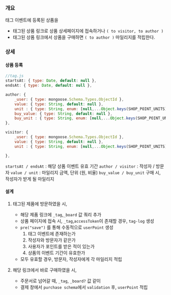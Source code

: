 
### 개요 
태그 이벤트에 등록된 상품을 
- 태그된 상품 링크로 상품 상세페이지에 접속하거나 `( to visitor, to author )`
- 태그된 상품 링크에서 상품을 구매하면 `( to author )`
마일리지를 적립한다.

### 상세
#### 상품 등록
```javascript
//tag.js
startsAt: { type: Date, default: null },
endsAt: { type: Date, default: null },

author: {
    _user: { type: mongoose.Schema.Types.ObjectId },
    value: { type: String, default: null },
    unit : { type: String, enum: [null,...Object.keys(SHOP_POINT_UNITS)]},
    buy_value: { type: String, default: null },
    buy_unit : { type: String, enum: [null,...Object.keys(SHOP_POINT_UNITS)]}
},

visitor: {
    _user: { type: mongoose.Schema.Types.ObjectId },
    value: { type: String, default: null },
    unit : { type: String, enum: [null,...Object.keys(SHOP_POINT_UNITS)]}

},
```

`startsAt / endsAt`  : 해당 상품 이벤트 유효 기간
`author / visitor` : 작성자 / 방문자
`value / unit` : 마일리지 금액, 단위 (원, 비율)
`buy_value / buy_unit` 구매 시, 작성자가 받게 될 마일리지

#### 설계
1.  태그된 제품에 방문하였을 시,
	- 해당 제품 링크에 `_tag`,`_board` 값 쿼리 추가
	- 상품 페이지에 접속 시,  `_tag`,`accessToken`이 존재할 경우, `tag-log` 생성
	- `pre("save")` 를 통해 수동적으로 `userPoint` 생성
		1. 태그 이벤트에 존재하는가
		2. 작성자와 방문자가 같은가
		3. 사용자가 포인트를 받은 적이 있는가
		4. 상품의 이벤트 기간이 유효한가
	 - 모두 유효할 경우, 방문자, 작성자에게 각 마일리지 적립

2.  해당 링크에서 바로 구매하였을 시, 
	-  주문서로 넘어갈 때, `_tag`, `_board?` 값 같이
	- 결제 창에서 `purchase schema`에서 `validation` 후, `userPoint` 적립